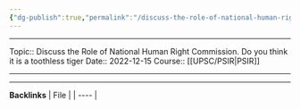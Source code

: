 ```yaml
---
{"dg-publish":true,"permalink":"/discuss-the-role-of-national-human-right-commission-do-you-think-it-is-a-toothless-tiger/"}
---
```


----
Topic:: Discuss the Role of National Human Right Commission. Do you think it is a toothless tiger
Date:: 2022-12-15
Course:: [[UPSC/PSIR\|PSIR]] 

----



---
**Backlinks**
| File |
| ---- |



